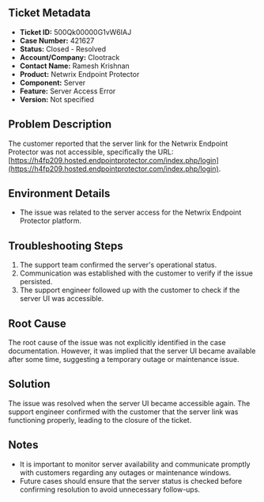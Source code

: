 ## Ticket Metadata
- **Ticket ID:** 500Qk00000G1vW6IAJ
- **Case Number:** 421627
- **Status:** Closed - Resolved
- **Account/Company:** Clootrack
- **Contact Name:** Ramesh Krishnan
- **Product:** Netwrix Endpoint Protector
- **Component:** Server
- **Feature:** Server Access Error
- **Version:** Not specified

## Problem Description
The customer reported that the server link for the Netwrix Endpoint Protector was not accessible, specifically the URL: [https://h4fp209.hosted.endpointprotector.com/index.php/login](https://h4fp209.hosted.endpointprotector.com/index.php/login).

## Environment Details
- The issue was related to the server access for the Netwrix Endpoint Protector platform.

## Troubleshooting Steps
1. The support team confirmed the server's operational status.
2. Communication was established with the customer to verify if the issue persisted.
3. The support engineer followed up with the customer to check if the server UI was accessible.

## Root Cause
The root cause of the issue was not explicitly identified in the case documentation. However, it was implied that the server UI became available after some time, suggesting a temporary outage or maintenance issue.

## Solution
The issue was resolved when the server UI became accessible again. The support engineer confirmed with the customer that the server link was functioning properly, leading to the closure of the ticket.

## Notes
- It is important to monitor server availability and communicate promptly with customers regarding any outages or maintenance windows.
- Future cases should ensure that the server status is checked before confirming resolution to avoid unnecessary follow-ups.